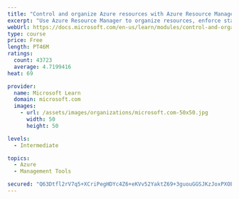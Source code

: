 ```yaml
---
title: "Control and organize Azure resources with Azure Resource Manager"
excerpt: "Use Azure Resource Manager to organize resources, enforce standards, and protect critical assets from deletion."
webUrl: https://docs.microsoft.com/en-us/learn/modules/control-and-organize-with-azure-resource-manager/
type: course
price: Free
length: PT46M
ratings:
  count: 43723
  average: 4.7199416
heat: 69

provider:
  name: Microsoft Learn
  domain: microsoft.com
  images:
    - url: /assets/images/organizations/microsoft.com-50x50.jpg
      width: 50
      height: 50

levels:
  - Intermediate

topics:
  - Azure
  - Management Tools

secured: "Q63Dtfl2rV7q5+XCriPegHDYc4Z6+eKVv52YaktZ69+3guouGGSJKzJoxPXOEVy9oon8JTMMPtD7vkFmAuL/0T6McWKwqYGc0KhQ/haU66ldyWueTnt9cmaBGV5O/Lwk4uJ100mLufZQrsa/1iFV2zz+pCiW+zosyCq112nzAsRcSKQQoPp815KcbnXZPOa0cv+pJxEIAF63ULFDFuuClV50h3SgF6gOQ83t2pJp8xOOPb0wxq/Nmj39ZtGxOx7OYaTNhbWh+8+LJMOVAqN8GFeiq8g2+jiJKRrumQ7AKgbK9B21IDHZhkMJkgUmZCe29wTbMbgQ/Pl74oF3TaLCOpPfyb+JDdvRbONsrvPDrHDhKxATOkKY4h+CGfU4S3G5BgCE5tb+KsEAG7IZwdo7FZWXjUaei+XeGs1HP9HimFTDTRA2mV+huVR/9dCsYfE+;gLHecGmqHP152VpUPOFvgA=="
---
```


